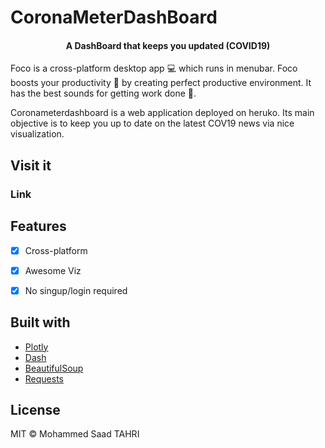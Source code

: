 # CoronaMeterDashBoard


<h4 align="center">A DashBoard that keeps you updated  (COVID19)</h4>

Foco is a cross-platform desktop app :computer: which runs in menubar.
Foco boosts your productivity :rocket: by creating perfect productive environment.
It has the best sounds for getting work done :raised_hands:.

Coronameterdashboard is a web application deployed on heruko. Its main objective is to keep you up to date on the latest COV19 news via nice visualization.


## Visit it

### Link
[FR]: https://coronameterdashboard.herokuapp.com/


## Features

- [x] Cross-platform
- [x] Awesome Viz
- [x] No singup/login required



## Built with
- [Plotly](https://plotly.com/python/)
- [Dash](https://plotly.com/dash/)
- [BeautifulSoup](https://www.crummy.com/software/BeautifulSoup/bs4/doc/)
- [Requests](https://requests.readthedocs.io/en/master/)

## License

MIT  © Mohammed Saad TAHRI